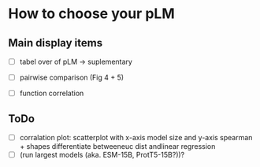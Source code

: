 # How to choose your pLM

## Main display items
- [ ] tabel over of pLM -> suplementary
- [ ] pairwise comparison (Fig 4 + 5)
- [ ] function correlation


## ToDo
- [ ] corralation plot: scatterplot with x-axis model size and y-axis spearman + shapes differentiate betweeneuc dist andlinear regression
- [ ] (run largest models (aka. ESM-15B, ProtT5-15B?))?